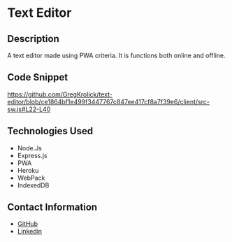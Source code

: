 # Text Editor

## Description
A text editor made using PWA criteria. It is functions both online and offline.

## Code Snippet
https://github.com/GregKrolick/text-editor/blob/ce1864bf1e499f3447767c847ee417cf8a7f39e6/client/src-sw.js#L22-L40

## Technologies Used
- Node.Js
- Express.js
- PWA
- Heroku 
- WebPack 
- IndexedDB

## Contact Information
- [GitHub](https://github.com/GregKrolick)
- [Linkedin](https://www.linkedin.com/in/gregory-krolick-617515134/)
